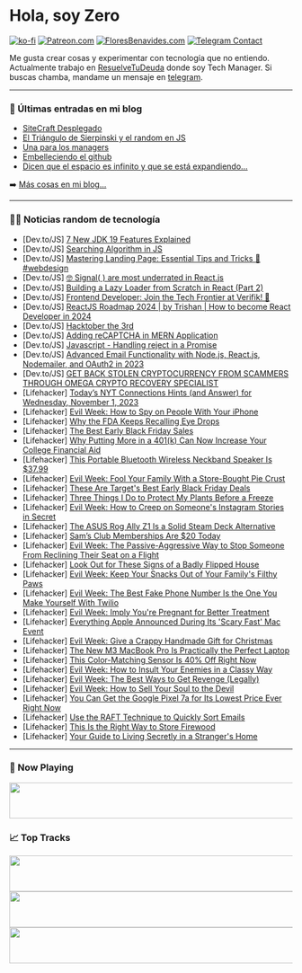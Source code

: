 # Hola, soy Zero

[![ko-fi](https://ko-fi.com/img/githubbutton_sm.svg)](https://ko-fi.com/J3J4N0LUK)
[![Patreon.com](https://img.shields.io/endpoint.svg?url=https%3A%2F%2Fshieldsio-patreon.vercel.app%2Fapi%3Fusername%3Dzerodragon%26type%3Dpatrons&style=for-the-badge)](https://patreon.com/zerodragon)
[![FloresBenavides.com](https://img.shields.io/website?down_message=oops&label=MiBlog&style=for-the-badge&up_message=online&url=https%3A%2F%2Ffloresbenavides.com)](https://floresbenavides.com)
[![Telegram Contact](https://img.shields.io/badge/escr%C3%ADbeme-ZeroDragon-%2326A5E4?style=for-the-badge&logo=telegram)](https://t.me/zerodragon)

Me gusta crear cosas y experimentar con tecnología que no entiendo.
Actualmente trabajo en [ResuelveTuDeuda](http://github.com/resuelve) donde soy Tech Manager.
Si buscas chamba, mandame un mensaje en [telegram](https://t.me/zerodragon).

---

### 📕 Últimas entradas en mi blog
<!-- BLOG-POST-LIST:START -->
- [SiteCraft Desplegado](https://floresbenavides.com/sitecraft-desplegado/)
- [El Triángulo de Sierpinski y el random en JS](https://floresbenavides.com/el-triangulo-de-sierpinski-y-el-random-en-js/)
- [Una para los managers](https://floresbenavides.com/una-para-los-managers/)
- [Embelleciendo el github](https://floresbenavides.com/embelleciendo-el-github/)
- [Dicen que el espacio es infinito y que se está expandiendo…](https://floresbenavides.com/dicen-que-el-espacio-es-infinito-y-que-se-esta-expandiendo/)
<!-- BLOG-POST-LIST:END -->

➡️ [Más cosas en mi blog...](https://floresbenavides.com)

---

### 👨‍💻 Noticias random de tecnología
<!-- TECH-POSTS:START -->
- [Dev.to/JS] [7 New JDK 19 Features Explained](https://dev.to/infiraise/7-new-jdk-19-features-explained-2982)
- [Dev.to/JS] [Searching Algorithm in JS](https://dev.to/delaquash/searching-algorithm-in-js-47kg)
- [Dev.to/JS] [Mastering Landing Page: Essential Tips and Tricks 🚀 #webdesign](https://dev.to/technicalmickey/mastering-landing-page-essential-tips-and-tricks-webdesign-2g04)
- [Dev.to/JS] [🤓 Signal&lpar; &rpar; are most underrated in React.js](https://dev.to/todayscode14/signal-are-most-underrated-in-reactjs-16dg)
- [Dev.to/JS] [Building a Lazy Loader from Scratch in React &lpar;Part 2&rpar;](https://dev.to/codeguage/building-a-lazy-loader-from-scratch-in-react-part-2-51cn)
- [Dev.to/JS] [Frontend Developer: Join the Tech Frontier at Verifik! 🚀](https://dev.to/verifik/frontend-developer-join-the-tech-frontier-at-verifik-45af)
- [Dev.to/JS] [ReactJS Roadmap 2024 | by Trishan | How to become React Developer in 2024](https://dev.to/trishan9/reactjs-roadmap-2024-by-trishan-how-to-become-react-developer-in-2024-185m)
- [Dev.to/JS] [Hacktober the 3rd](https://dev.to/bseefieldt/hacktober-the-3rd-3l1e)
- [Dev.to/JS] [Adding reCAPTCHA in MERN Application](https://dev.to/dharan/adding-recaptcha-in-mern-application-1kon)
- [Dev.to/JS] [Javascript - Handling reject in a Promise](https://dev.to/rishadomar/javascript-handling-reject-in-a-promise-205f)
- [Dev.to/JS] [Advanced Email Functionality with Node.js, React.js, Nodemailer, and OAuth2 in 2023](https://dev.to/scofieldidehen/advanced-email-functionality-with-nodejs-reactjs-nodemailer-and-oauth2-in-2023-134o)
- [Dev.to/JS] [GET BACK STOLEN CRYPTOCURRENCY FROM SCAMMERS THROUGH OMEGA CRYPTO RECOVERY SPECIALIST](https://dev.to/princeea/get-back-stolen-cryptocurrency-from-scammers-through-omega-crypto-recovery-specialist-jcb)
- [Lifehacker] [Today’s NYT Connections Hints &lpar;and Answer&rpar; for Wednesday, November 1, 2023](https://lifehacker.com/nyt-connections-answer-today-november-1-2023-1850976152)
- [Lifehacker] [Evil Week: How to Spy on People With Your iPhone](https://lifehacker.com/evil-week-how-to-spy-on-people-with-your-iphone-1850977875)
- [Lifehacker] [Why the FDA Keeps Recalling Eye Drops](https://lifehacker.com/why-the-fda-keeps-recalling-eye-drops-1850977755)
- [Lifehacker] [The Best Early Black Friday Sales](https://lifehacker.com/what-to-expect-this-black-friday-1850941407)
- [Lifehacker] [Why Putting More in a 401&lpar;k&rpar; Can Now Increase Your College Financial Aid](https://lifehacker.com/new-fafsa-returement-savings-rule-1850976648)
- [Lifehacker] [This Portable Bluetooth Wireless Neckband Speaker Is $37.99](https://lifehacker.com/this-portable-bluetooth-wireless-neckband-speaker-is-3-1850974647)
- [Lifehacker] [Evil Week: Fool Your Family With a Store-Bought Pie Crust](https://lifehacker.com/how-to-fool-your-family-with-a-store-bought-pie-crust-1849764533)
- [Lifehacker] [These Are Target&#39;s Best Early Black Friday Deals](https://lifehacker.com/these-are-targets-best-early-black-friday-deals-1850977262)
- [Lifehacker] [Three Things I Do to Protect My Plants Before a Freeze](https://lifehacker.com/three-things-i-do-to-protect-my-plants-before-a-freeze-1850977175)
- [Lifehacker] [Evil Week: How to Creep on Someone&#39;s Instagram Stories in Secret](https://lifehacker.com/how-to-creep-on-someones-instagram-stories-anonymously-1848794616)
- [Lifehacker] [The ASUS Rog Ally Z1 Is a Solid Steam Deck Alternative](https://lifehacker.com/asus-rog-ally-z1-review-1850976924)
- [Lifehacker] [Sam’s Club Memberships Are $20 Today](https://lifehacker.com/sam-s-club-memberships-are-20-today-1850974737)
- [Lifehacker] [Evil Week: The Passive-Aggressive Way to Stop Someone From Reclining Their Seat on a Flight](https://lifehacker.com/how-to-get-someone-to-stop-reclining-their-seat-on-a-fl-1839467741)
- [Lifehacker] [Look Out for These Signs of a Badly Flipped House](https://lifehacker.com/look-out-for-these-signs-of-a-badly-flipped-house-1850976861)
- [Lifehacker] [Evil Week: Keep Your Snacks Out of Your Family&#39;s Filthy Paws](https://lifehacker.com/evil-week-keep-your-snacks-out-of-your-familys-filthy-1850976695)
- [Lifehacker] [Evil Week: The Best Fake Phone Number Is the One You Make Yourself With Twilio](https://lifehacker.com/how-to-set-up-a-fake-phone-number-1829907777)
- [Lifehacker] [Evil Week: Imply You&#39;re Pregnant for Better Treatment](https://lifehacker.com/evil-week-imply-youre-pregnant-for-better-treatment-1850976678)
- [Lifehacker] [Everything Apple Announced During Its &#39;Scary Fast&#39; Mac Event](https://lifehacker.com/everything-apple-announced-during-its-scary-fast-mac-ev-1850976502)
- [Lifehacker] [Evil Week: Give a Crappy Handmade Gift for Christmas](https://lifehacker.com/give-handmade-gifts-so-people-cant-complain-1845484484)
- [Lifehacker] [The New M3 MacBook Pro Is Practically the Perfect Laptop](https://lifehacker.com/new-m3-macbook-pro-review-1850976188)
- [Lifehacker] [This Color-Matching Sensor Is 40% Off Right Now](https://lifehacker.com/this-color-matching-sensor-is-40-off-right-now-1850974626)
- [Lifehacker] [Evil Week: How to Insult Your Enemies in a Classy Way](https://lifehacker.com/evil-week-how-to-insult-your-enemies-in-a-classy-way-1850950018)
- [Lifehacker] [Evil Week: The Best Ways to Get Revenge &lpar;Legally&rpar;](https://lifehacker.com/evil-week-the-best-ways-to-get-revenge-legally-1850974570)
- [Lifehacker] [Evil Week: How to Sell Your Soul to the Devil](https://lifehacker.com/how-to-sell-your-soul-to-the-devil-1850353292)
- [Lifehacker] [You Can Get the Google Pixel 7a for Its Lowest Price Ever Right Now](https://lifehacker.com/you-can-get-the-google-pixel-7a-for-its-lowest-price-ev-1850974690)
- [Lifehacker] [Use the RAFT Technique to Quickly Sort Emails](https://lifehacker.com/use-the-raft-technique-to-quickly-sort-emails-1850973880)
- [Lifehacker] [This Is the Right Way to Store Firewood](https://lifehacker.com/the-best-way-to-store-firewood-1850972464)
- [Lifehacker] [Your Guide to Living Secretly in a Stranger&#39;s Home](https://lifehacker.com/your-guide-to-living-secretly-in-a-strangers-home-1850409226)<!-- TECH-POSTS:END -->

---

### 🎵 Now Playing
<a href="https://spotify-now-playing-dun.vercel.app/now-playing?open"><img src="https://spotify-now-playing-dun.vercel.app/now-playing" width="540" height="64"></a>

### 📈 Top Tracks
<a href="https://spotify-now-playing-dun.vercel.app/top-tracks?i=1&open"><img src="https://spotify-now-playing-dun.vercel.app/top-tracks?i=1" width="540" height="64"></a>
<a href="https://spotify-now-playing-dun.vercel.app/top-tracks?i=2&open"><img src="https://spotify-now-playing-dun.vercel.app/top-tracks?i=2" width="540" height="64"></a>
<a href="https://spotify-now-playing-dun.vercel.app/top-tracks?i=3&open"><img src="https://spotify-now-playing-dun.vercel.app/top-tracks?i=3" width="540" height="64"></a>
